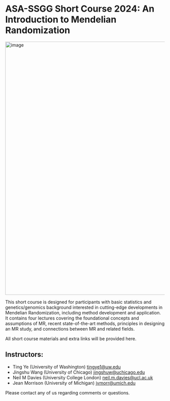 # ASA-SSGG Short Course 2024: An Introduction to Mendelian Randomization

<img width="800" alt="image" src="https://github.com/jingshuw/SSGGShortCourse-MR/assets/12014815/8e95bde5-5674-4c64-a913-93318da4a371">

This short course is designed for participants with basic statistics and genetics/genomics background interested in cutting-edge developments in Mendelian Randomization, including method development and application. It contains four lectures covering the foundational concepts and assumptions of MR, recent state-of-the-art methods, principles in designing an MR study, and connections between MR and related fields. 

All short course materials and extra links will be provided here.

## Instructors:
- Ting Ye (University of Washington) tingye1@uw.edu
- Jingshu Wang (University of Chicago) jingshuw@uchicago.edu
- Neil M Davies (University College London) neil.m.davies@ucl.ac.uk
- Jean Morrison (University of Michigan) jvmorr@umich.edu

Please contact any of us regarding comments or questions.

